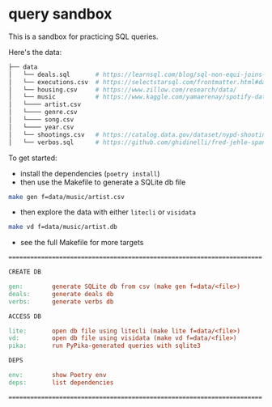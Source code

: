 # query sandbox

This is a sandbox for practicing SQL queries.

Here's the data:
```sh
├── data
│   └── deals.sql       # https://learnsql.com/blog/sql-non-equi-joins-examples/
│   └── executions.csv  # https://selectstarsql.com/frontmatter.html#dataset
│   └── housing.csv     # https://www.zillow.com/research/data/
│   └── music           # https://www.kaggle.com/yamaerenay/spotify-dataset-19212020-160k-tracks
│   └──── artist.csv
│   └──── genre.csv
│   └──── song.csv
│   └──── year.csv
│   └── shootings.csv   # https://catalog.data.gov/dataset/nypd-shooting-incident-data-historic
│   └── verbos.sql      # https://github.com/ghidinelli/fred-jehle-spanish-verbs
```

To get started:

* install the dependencies (`poetry install`)
* then use the Makefile to generate a SQLite db file
```sh
make gen f=data/music/artist.csv
```
* then explore the data with either `litecli` or `visidata`
```sh
make vd f=data/music/artist.db
```
* see the full Makefile for more targets
```Makefile
======================================================================

CREATE DB

gen:        generate SQLite db from csv (make gen f=data/<file>)
deals:      generate deals db
verbs:      generate verbs db

ACCESS DB

lite:       open db file using litecli (make lite f=data/<file>)
vd:         open db file using visidata (make vd f=data/<file>)
pika:       run PyPika-generated queries with sqlite3

DEPS

env:        show Poetry env
deps:       list dependencies

======================================================================
```
